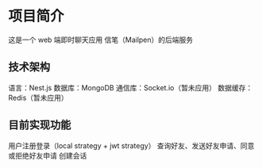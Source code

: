 # 项目简介

这是一个 web 端即时聊天应用 信笔（Mailpen）的后端服务

## 技术架构

语言：Nest.js
数据库：MongoDB
通信库：Socket.io（暂未应用）
数据缓存：Redis（暂未应用）

## 目前实现功能

用户注册登录（local strategy + jwt strategy）
查询好友、发送好友申请、同意或拒绝好友申请
创建会话
